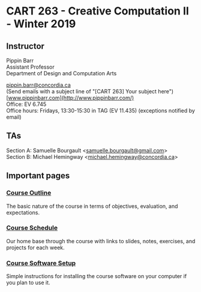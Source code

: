 # CART 263 - Creative Computation II - Winter 2019

## Instructor

Pippin Barr  
Assistant Professor  
Department of Design and Computation Arts  

[pippin.barr@concordia.ca](mailto:pippin.barr@concordia.ca)  
(Send emails with a subject line of "[CART 263] Your subject here")  
[www.pippinbarr.com](http://www.pippinbarr.com/)  
Office: EV 6.745  
Office hours: Fridays, 13:30-15:30 in TAG (EV 11.435) (exceptions notified by email)

## TAs

Section A: Samuelle Bourgault <[samuelle.bourgault@gmail.com](mailto:samuelle.bourgault@gmail.com)>  
Section B: Michael Hemingway <[michael.hemingway@concordia.ca](michael.hemingway@concordia.ca)>

## Important pages

### [Course Outline](course-information/course-outline.md)
The basic nature of the course in terms of objectives, evaluation, and expectations.

### [Course Schedule](course-information/course-schedule.md)
Our home base through the course with links to slides, notes, exercises, and projects for each week.

### [Course Software Setup](course-information/course-software-setup.md)
Simple instructions for installing the course software on your computer if you plan to use it.
